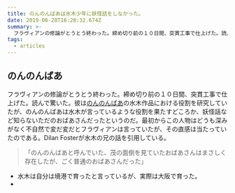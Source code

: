 ```yaml
---
title: のんのんばあは水木少年に妖怪話をしなかった。
date: 2019-06-28T16:28:32.674Z
summary: >-
  フラヴィアンの修論がとうとう終わった。締め切り前の１０日間、突貫工事で仕上げた。読んで驚いた。彼はのんのんばあの水木作品における役割を研究していたが、のんのんばあは水木が言っているような役割を果たすどころか、妖怪話など知らないただのおばあさんだったというのだ。最初からこの人物はどうも深みがなく不自然で変だ変だとフラヴィアンは言っていたが、その直感は当たっていたのである。
tags:
  - articles
---
```

## のんのんばあ

フラヴィアンの修論がとうとう終わった。締め切り前の１０日間、突貫工事で仕上げた。読んで驚いた。彼は[のんのんばあ](https://ja.wikipedia.org/wiki/のんのんばあ)の水木作品における役割を研究していたが、のんのんばあは水木が言っているような役割を果たすどころか、妖怪話など知らないただのおばあさんだったというのだ。最初からこの人物はどうも深みがなく不自然で変だ変だとフラヴィアンは言っていたが、その直感は当たっていたのである。Dilan Fosterが水木の兄の話を引用している。

> 「のんのんばあと呼んでいた、茂の面倒を見ていたおばあさんはまさしく存在したが、ごく普通のおばあさんだった」

* 水木は自分は境港で育ったと言っているが、実際は大阪で育った。
*
